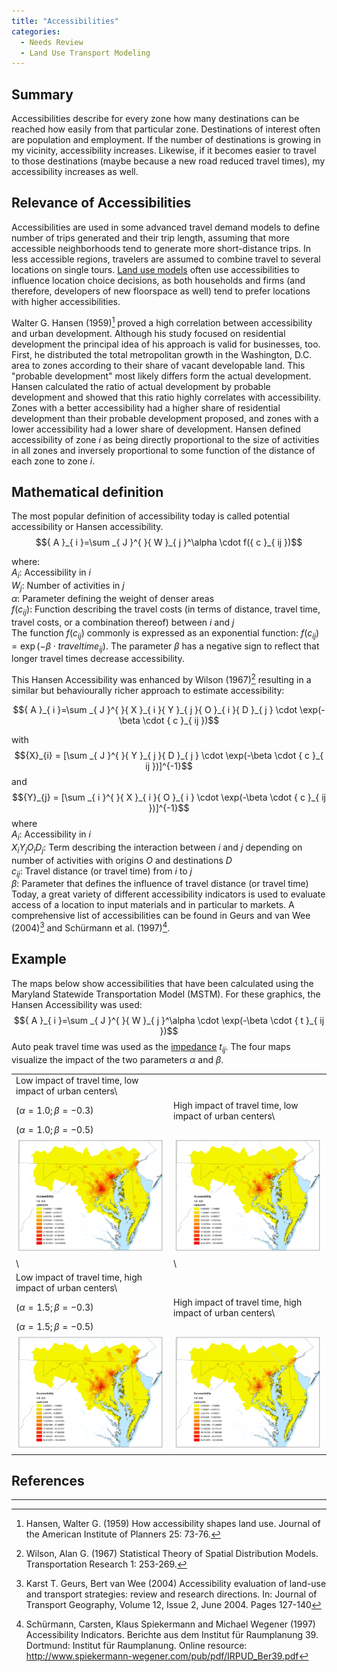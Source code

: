 ```yaml
---
title: "Accessibilities"
categories:
  - Needs Review
  - Land Use Transport Modeling
---
```


Summary
-------

Accessibilities describe for every zone how many destinations can be reached how easily from that particular zone. Destinations of interest often are population and employment. If the number of destinations is growing in my vicinity, accessibility increases. Likewise, if it becomes easier to travel to those destinations (maybe because a new road reduced travel times), my accessibility increases as well.

Relevance of Accessibilities
----------------------------

Accessibilities are used in some advanced travel demand models to define number of trips generated and their trip length, assuming that more accessible neighborhoods tend to generate more short-distance trips. In less accessible regions, travelers are assumed to combine travel to several locations on single tours. [Land use models](Land_Use-Transport_Modeling) often use accessibilities to influence location choice decisions, as both households and firms (and therefore, developers of new floorspace as well) tend to prefer locations with higher accessibilities.

Walter G. Hansen (1959)[^1] proved a high correlation between accessibility and urban development. Although his study focused on residential development the principal idea of his approach is valid for businesses, too. First, he distributed the total metropolitan growth in the Washington, D.C. area to zones according to their share of vacant developable land. This "probable development" most likely differs form the actual development. Hansen calculated the ratio of actual development by probable development and showed that this ratio highly correlates with accessibility. Zones with a better accessibility had a higher share of residential development than their probable development proposed, and zones with a lower accessibility had a lower share of development. Hansen defined accessibility of zone *i* as being directly proportional to the size of activities in all zones and inversely proportional to some function of the distance of each zone to zone *i*.

Mathematical definition
-----------------------

The most popular definition of accessibility today is called potential accessibility or Hansen accessibility.
$${ A }_{ i }=\sum _{ J }^{ }{ W }_{ j }^\alpha \cdot f({ c }_{ ij })$$

where:\
${ A }_{ i }$: Accessibility in *i*\
${ W }_{ j }$: Number of activities in *j*\
$\alpha$: Parameter defining the weight of denser areas\
$f({ c }_{ ij })$: Function describing the travel costs (in terms of distance, travel time, travel costs, or a combination thereof) between *i* and *j*\
The function $f({ c }_{ ij })$ commonly is expressed as an exponential function:
$f({ c }_{ ij }) = \exp(-\beta \cdot {traveltime}_{ij})$. The parameter $\beta$ has a negative sign to reflect that longer travel times decrease accessibility.

This Hansen Accessibility was enhanced by Wilson (1967)[^2] resulting in a similar but behaviourally richer approach to estimate accessibility:

$${ A }_{ i }=\sum _{ J }^{ }{ X }_{ i }{ Y }_{ j }{ O }_{ i }{ D }_{ j } \cdot \exp(-\beta \cdot { c }_{ ij })$$

with $${X}_{i} = [\sum _{ J }^{ }{ Y }_{ j }{ D }_{ j } \cdot \exp(-\beta \cdot { c }_{ ij })]^{-1}$$
and $${Y}_{j} = [\sum _{ i }^{ }{ X }_{ i }{ O }_{ i } \cdot \exp(-\beta \cdot { c }_{ ij })]^{-1}$$
where\
${ A }_{ i }$: Accessibility in *i*\
${ X }_{ i }{ Y }_{ j }{ O }_{ i }{ D }_{ j }$: Term describing the interaction between *i* and *j* depending on number of
activities with origins *O* and destinations *D*\
${ c }_{ ij }$: Travel distance (or travel time) from *i* to *j*\
$\beta$: Parameter that defines the influence of travel distance (or travel time)\
Today, a great variety of different accessibility indicators is used to evaluate access of a location to input materials and in particular to markets. A comprehensive list of accessibilities can be found in Geurs and van Wee (2004)[^3] and Schürmann et al. (1997)[^4].

Example
-------

The maps below show accessibilities that have been calculated using the Maryland Statewide Transportation Model (MSTM). For these graphics, the Hansen Accessibility was used:
$${ A }_{ i }=\sum _{ J }^{ }{ W }_{ j }^\alpha \cdot \exp(-\beta \cdot { t }_{ ij })$$
Auto peak travel time was used as the [impedance](Impedance) ${ t }_{ ij }$.
The four maps visualize the impact of the two parameters $\alpha$ and $\beta$.

|                                                               |                                                               |
|---------------------------------------------------------------|---------------------------------------------------------------|
| Low impact of travel time, low impact of urban centers\       
 $(\alpha = 1.0; \beta = -0.3)$                                 | High impact of travel time, low impact of urban centers\      
                                                                 $(\alpha = 1.0; \beta = -0.5)$                                 |
| ![](accessibilities1.png "accessibilities1.png") | ![](accessibilities2.png "accessibilities2.png") |
| \                                                             | \                                                             |
| Low impact of travel time, high impact of urban centers\      
 $(\alpha = 1.5; \beta = -0.3)$                                 | High impact of travel time, high impact of urban centers\     
                                                                 $(\alpha = 1.5; \beta = -0.5)$                                 |
| ![](accessibilities4.png "accessibilities4.png") | ![](accessibilities5.png "accessibilities5.png") |

References
----------

------------------------------------------------------------------------

[^1]: Hansen, Walter G. (1959) How accessibility shapes land use. Journal of the American Institute of Planners 25: 73-76.

[^2]: Wilson, Alan G. (1967) Statistical Theory of Spatial Distribution Models. Transportation Research 1: 253-269.

[^3]: Karst T. Geurs, Bert van Wee (2004) Accessibility evaluation of land-use and transport strategies: review and research directions. In: Journal of Transport Geography, Volume 12, Issue 2, June 2004. Pages 127-140

[^4]: Schürmann, Carsten, Klaus Spiekermann and Michael Wegener (1997) Accessibility Indicators. Berichte aus dem Institut für Raumplanung 39. Dortmund: Institut für Raumplanung. Online resource: <http://www.spiekermann-wegener.com/pub/pdf/IRPUD_Ber39.pdf>

